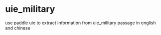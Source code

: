 # uie_military
use  paddle uie to extract information from uie_military  passage in english and chinese

